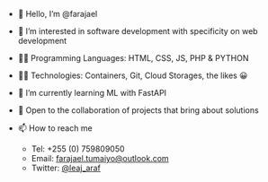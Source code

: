 - 👋 Hello, I’m @farajael
- 👀 I’m interested in software development with specificity on web development
- ✍🏾 Programming Languages: HTML, CSS, JS, PHP & PYTHON
- 👨‍💻 Technologies: Containers, Git, Cloud Storages, the likes 😀
- 🌱 I’m currently learning ML with FastAPI
- 🤝 Open to the collaboration of projects that bring about solutions

- 📫 How to reach me 
  - Tel: +255 (0) 759809050
  - Email: [farajael.tumaiyo@outlook.com](mailto:farajael.tumaiyo@outlook.com)
  - Twitter: [@leaj_araf](https://www.twitter.com/leaj_araf)


